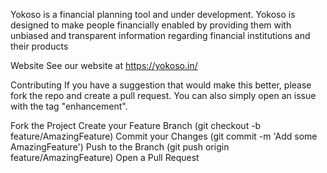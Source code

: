 Yokoso is a financial planning tool and under development. Yokoso is designed to make people financially enabled by providing them with unbiased and transparent information regarding financial institutions and their products

Website
See our website at https://yokoso.in/

Contributing
If you have a suggestion that would make this better, please fork the repo and create a pull request. You can also simply open an issue with the tag "enhancement".

Fork the Project
Create your Feature Branch (git checkout -b feature/AmazingFeature)
Commit your Changes (git commit -m 'Add some AmazingFeature')
Push to the Branch (git push origin feature/AmazingFeature)
Open a Pull Request

